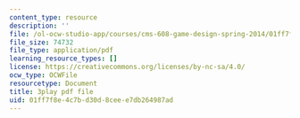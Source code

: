 ```yaml
---
content_type: resource
description: ''
file: /ol-ocw-studio-app/courses/cms-608-game-design-spring-2014/01ff7f8e4c7bd30d8ceee7db264987ad_1506655.pdf
file_size: 74732
file_type: application/pdf
learning_resource_types: []
license: https://creativecommons.org/licenses/by-nc-sa/4.0/
ocw_type: OCWFile
resourcetype: Document
title: 3play pdf file
uid: 01ff7f8e-4c7b-d30d-8cee-e7db264987ad
---
```

